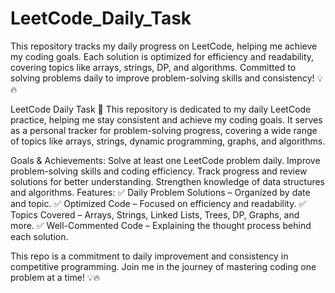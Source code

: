 # LeetCode_Daily_Task
This repository tracks my daily progress on LeetCode, helping me achieve my coding goals. Each solution is optimized for efficiency and readability, covering topics like arrays, strings, DP, and algorithms. Committed to solving problems daily to improve problem-solving skills and consistency! 💡🔥

LeetCode Daily Task 🚀
This repository is dedicated to my daily LeetCode practice, helping me stay consistent and achieve my coding goals. It serves as a personal tracker for problem-solving progress, covering a wide range of topics like arrays, strings, dynamic programming, graphs, and algorithms.

Goals & Achievements:
Solve at least one LeetCode problem daily.
Improve problem-solving skills and coding efficiency.
Track progress and review solutions for better understanding.
Strengthen knowledge of data structures and algorithms.
Features:
✅ Daily Problem Solutions – Organized by date and topic.
✅ Optimized Code – Focused on efficiency and readability.
✅ Topics Covered – Arrays, Strings, Linked Lists, Trees, DP, Graphs, and more.
✅ Well-Commented Code – Explaining the thought process behind each solution.

This repo is a commitment to daily improvement and consistency in competitive programming. Join me in the journey of mastering coding one problem at a time! 💡🔥
